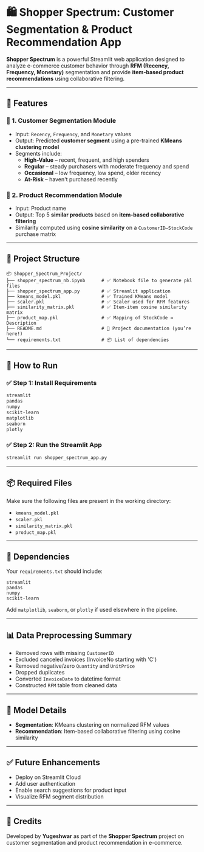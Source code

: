 
# 🛍️ Shopper Spectrum: Customer Segmentation & Product Recommendation App

**Shopper Spectrum** is a powerful Streamlit web application designed to analyze e-commerce customer behavior through **RFM (Recency, Frequency, Monetary)** segmentation and provide **item-based product recommendations** using collaborative filtering.

---

## 🔧 Features

### 🎯 1. Customer Segmentation Module
- Input: `Recency`, `Frequency`, and `Monetary` values
- Output: Predicted **customer segment** using a pre-trained **KMeans clustering model**
- Segments include:
  - **High-Value** – recent, frequent, and high spenders
  - **Regular** – steady purchasers with moderate frequency and spend
  - **Occasional** – low frequency, low spend, older recency
  - **At-Risk** – haven't purchased recently

### 🎯 2. Product Recommendation Module
- Input: Product name
- Output: Top 5 **similar products** based on **item-based collaborative filtering**
- Similarity computed using **cosine similarity** on a `CustomerID–StockCode` purchase matrix

---

## 📁 Project Structure

```
📦 Shopper_Spectrum_Project/
├── shopper_spectrum_nb.ipynb      # ✅ Notebook file to generate pkl files 
├── shopper_spectrum_app.py        # ✅ Streamlit application
├── kmeans_model.pkl               # ✅ Trained KMeans model
├── scaler.pkl                     # ✅ Scaler used for RFM features
├── similarity_matrix.pkl          # ✅ Item-item cosine similarity matrix
├── product_map.pkl                # ✅ Mapping of StockCode ↔ Description
├── README.md                      # 📄 Project documentation (you’re here!)
└── requirements.txt               # 📦 List of dependencies
```

---

## 🚀 How to Run

### ✅ Step 1: Install Requirements
```bash
streamlit
pandas
numpy
scikit-learn
matplotlib
seaborn
plotly
```

### ✅ Step 2: Run the Streamlit App
```bash
streamlit run shopper_spectrum_app.py
```

---

## 📦 Required Files

Make sure the following files are present in the working directory:

- `kmeans_model.pkl`
- `scaler.pkl`
- `similarity_matrix.pkl`
- `product_map.pkl`

---

## 📌 Dependencies

Your `requirements.txt` should include:

```
streamlit
pandas
numpy
scikit-learn
```

Add `matplotlib`, `seaborn`, or `plotly` if used elsewhere in the pipeline.

---

## 📊 Data Preprocessing Summary

- Removed rows with missing `CustomerID`
- Excluded canceled invoices (InvoiceNo starting with 'C')
- Removed negative/zero `Quantity` and `UnitPrice`
- Dropped duplicates
- Converted `InvoiceDate` to datetime format
- Constructed `RFM` table from cleaned data

---

## 🤖 Model Details

- **Segmentation**: KMeans clustering on normalized RFM values
- **Recommendation**: Item-based collaborative filtering using cosine similarity

---

## ✅ Future Enhancements

- Deploy on Streamlit Cloud
- Add user authentication
- Enable search suggestions for product input
- Visualize RFM segment distribution

---

## 🧠 Credits

Developed by **Yugeshwar** as part of the **Shopper Spectrum** project on customer segmentation and product recommendation in e-commerce.

